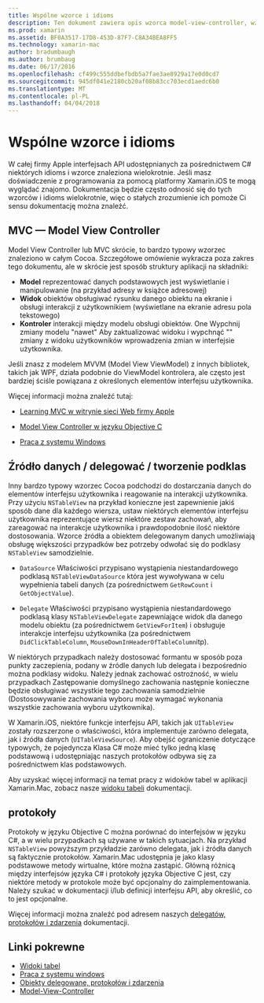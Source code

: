 ```yaml
---
title: Wspólne wzorce i idioms
description: Ten dokument zawiera opis wzorca model-view-controller, wzorce źródła a obiektem delegowanym danych i protokoły.
ms.prod: xamarin
ms.assetid: BF0A3517-17D8-453D-87F7-C8A34BEA8FF5
ms.technology: xamarin-mac
author: bradumbaugh
ms.author: brumbaug
ms.date: 06/17/2016
ms.openlocfilehash: cf499c555ddbefbdb5a7fae3ae8929a17e0d0cd7
ms.sourcegitcommit: 945df041e2180cb20af08b83cc703ecd1aedc6b0
ms.translationtype: MT
ms.contentlocale: pl-PL
ms.lasthandoff: 04/04/2018
---
```

# <a name="common-patterns-and-idioms"></a>Wspólne wzorce i idioms

W całej firmy Apple interfejsach API udostępnianych za pośrednictwem C# niektórych idioms i wzorce znaleziona wielokrotnie. Jeśli masz doświadczenie z programowania za pomocą platformy Xamarin.iOS te mogą wyglądać znajomo. Dokumentacja będzie często odnosić się do tych wzorców i idioms wielokrotnie, więc o stałych zrozumienie ich pomoże Ci sensu dokumentację można znaleźć.

## <a name="mvc---model-view-controller"></a>MVC — Model View Controller

Model View Controller lub MVC skrócie, to bardzo typowy wzorzec znaleziono w całym Cocoa. Szczegółowe omówienie wykracza poza zakres tego dokumentu, ale w skrócie jest sposób struktury aplikacji na składniki:

- **Model** reprezentować danych podstawowych jest wyświetlanie i manipulowanie (na przykład adresy w książce adresowej)
- **Widok** obiektów obsługiwać rysunku danego obiektu na ekranie i obsługi interakcji z użytkownikiem (wyświetlane na ekranie adresu pola tekstowego)
- **Kontroler** interakcji między modelu obsługi obiektów. One Wypchnij zmiany modelu "nawet" Aby zaktualizować widoku i wypchnąć "" zmiany z widoku użytkowników wprowadzenia zmian w interfejsie użytkownika.

Jeśli znasz z modelem MVVM (Model View ViewModel) z innych bibliotek, takich jak WPF, działa podobnie do ViewModel kontrolera, ale często jest bardziej ściśle powiązana z określonych elementów interfejsu użytkownika.

Więcej informacji można znaleźć tutaj:

- [Learning MVC w witrynie sieci Web firmy Apple](https://developer.apple.com/library/ios/documentation/general/conceptual/devpedia-cocoacore/MVC.html)

- [Model View Controller w języku Objective C](https://developer.apple.com/library/ios/documentation/general/conceptual/CocoaEncyclopedia/Model-View-Controller/Model-View-Controller.html)
- [Praca z systemu Windows](~/mac/user-interface/window.md)

## <a name="data-source--delegate--subclassing"></a>Źródło danych / delegować / tworzenie podklas

Inny bardzo typowy wzorzec Cocoa podchodzi do dostarczania danych do elementów interfejsu użytkownika i reagowanie na interakcji użytkownika. Przy użyciu `NSTableView` na przykład konieczne jest zapewnienie jakiś sposób dane dla każdego wiersza, ustaw niektórych elementów interfejsu użytkownika reprezentujące wiersz niektóre zestaw zachowań, aby zareagować na interakcje użytkownika i prawdopodobnie ilość niektóre dostosowania. Wzorce źródła a obiektem delegowanym danych umożliwiają obsługę większości przypadków bez potrzeby odwołać się do podklasy `NSTableView` samodzielnie.

- `DataSource` Właściwości przypisano wystąpienia niestandardowego podklasą `NSTableViewDataSource` która jest wywoływana w celu wypełnienia tabeli danych (za pośrednictwem `GetRowCount` i `GetObjectValue`).

- `Delegate` Właściwości przypisano wystąpienia niestandardowego podklasą klasy `NSTableViewDelegate` zapewniające widok dla danego modelu obiektu (za pośrednictwem `GetViewForItem`) i obsługuje interakcje interfejsu użytkownika (za pośrednictwem `DidClickTableColumn`, `MouseDownInHeaderOfTableColumn`itp).

W niektórych przypadkach należy dostosować formantu w sposób poza punkty zaczepienia, podany w źródle danych lub delegata i bezpośrednio można podklasy widoku. Należy jednak zachować ostrożność, w wielu przypadkach Zastępowanie domyślnego zachowania następnie konieczne będzie obsługiwać wszystkie tego zachowania samodzielnie (Dostosowywanie zachowania wyboru może wymagać wykonania wszystkie zachowania wyboru użytkownika).

W Xamarin.iOS, niektóre funkcje interfejsu API, takich jak `UITableView` zostały rozszerzone o właściwości, która implementuje zarówno delegata, jak i źródła danych (`UITableViewSource`). Aby obejść ograniczenie dotyczące typowych, że pojedyncza Klasa C# może mieć tylko jedną klasę podstawową i udostępniając naszych protokołów odbywa się za pośrednictwem klas podstawowych.

Aby uzyskać więcej informacji na temat pracy z widoków tabel w aplikacji Xamarin.Mac, zobacz nasze [widoku tabeli](~/mac/user-interface/table-view.md) dokumentacji.

## <a name="protocols"></a>protokoły

Protokoły w języku Objective C można porównać do interfejsów w języku C#, a w wielu przypadkach są używane w takich sytuacjach. Na przykład `NSTableView` powyższym przykładzie zarówno delegata, jak i źródła danych są faktycznie protokołów. Xamarin.Mac udostępnia je jako klasy podstawowe metody wirtualne, które można zastąpić. Główną różnicą między interfejsów języka C# i protokoły języka Objective C jest, czy niektóre metody w protokole może być opcjonalny do zaimplementowania. Należy szukać w dokumentacji i/lub definicji interfejsu API, aby określić, co to jest opcjonalne.

Więcej informacji można znaleźć pod adresem naszych [delegatów, protokołów i zdarzenia](~/ios/app-fundamentals/delegates-protocols-and-events.md) dokumentacji.



## <a name="related-links"></a>Linki pokrewne

- [Widoki tabel](~/mac/user-interface/table-view.md)
- [Praca z systemu windows](~/mac/user-interface/window.md)
- [Obiekty delegowane, protokołów i zdarzenia](~/ios/app-fundamentals/delegates-protocols-and-events.md)
- [Model-View-Controller](https://developer.apple.com/library/ios/documentation/general/conceptual/CocoaEncyclopedia/Model-View-Controller/Model-View-Controller.html)
